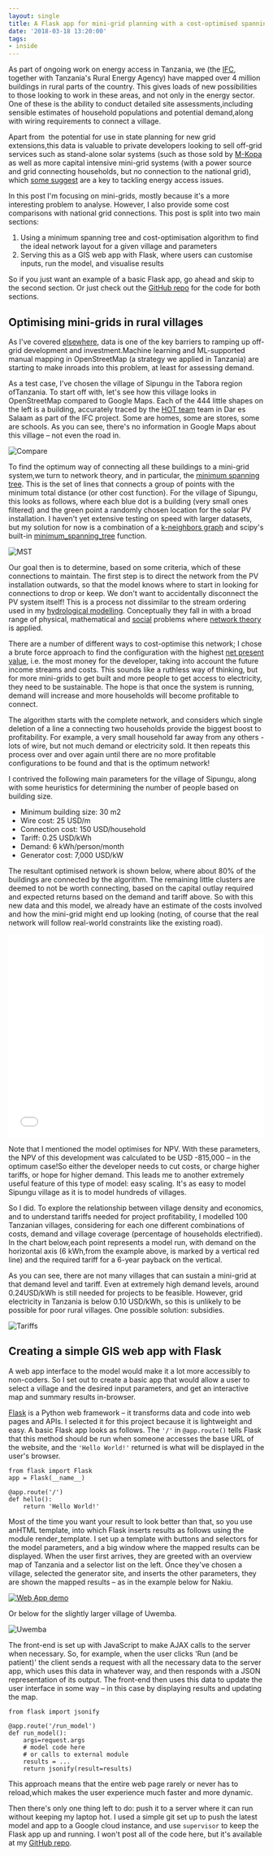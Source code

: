 ```yaml
---
layout: single
title: A Flask app for mini-grid planning with a cost-optimised spanning tree
date: '2018-03-18 13:20:00'
tags:
- inside
---
```


As part of ongoing work on energy access in Tanzania, we (the [IFC](https://www.ifc.org), together with Tanzania's Rural Energy Agency) have mapped over 4 million buildings in rural parts of the country. This gives loads of new possibilities to those looking to work in these areas, and not only in the energy sector. One of these is the ability to conduct detailed site assessments,including sensible estimates of household populations and potential demand,along with wiring requirements to connect a village.

Apart from  the potential for use in state planning for new grid extensions,this data is valuable to private developers looking to sell off-grid services such as stand-alone solar systems (such as those sold by [M-Kopa](https://www.bloomberg.com/features/2015-mkopa-solar-in-africa/) as well as more capital intensive mini-grid systems (with a power source and grid connecting households, but no connection to the national grid), which [some suggest](https://www.greentechmedia.com/articles/read/minigrids-are-the-cheapest-way-to-electrify-100-million-africans-today)  are a key to tackling energy access issues.

In this post I'm focusing on mini-grids, mostly because it's a more interesting problem to analyse. However, I also provide some cost comparisons with national grid connections. This post is split into two main sections:

 1. Using a minimum spanning tree and cost-optimisation algorithm to find the ideal network layout for a given village and parameters
 2. Serving this as a GIS web app with Flask, where users can customise inputs, run the model, and visualise results

So if you just want an example of a basic Flask app, go ahead and skip to the second section. Or just check out the [GitHub repo](https://github.com/carderne/minigrid-optimiser)  for the code for both sections.

## Optimising mini-grids in rural villages
As I've covered [elsewhere](https://rdrn.me/open-data-access-tanzania/), data is one of the key barriers to ramping up off-grid development and investment.Machine learning and ML-supported manual mapping in OpenStreetMap (a strategy we applied in Tanzania) are starting to make inroads into this problem, at least for assessing demand.

As a test case, I've chosen the village of Sipungu  in the Tabora region ofTanzania. To start off with, let's see how this village looks in OpenStreetMap compared to Google Maps. Each of the 444 little shapes on the left is a building, accurately traced by the [HOT team](https://www.hotosm.org/where-we-work/tanzania/) team in Dar es Salaam as part of the IFC project. Some are homes, some are stores, some are schools. As you can see, there's no information in Google Maps about this village – not even the road in.

![Compare][mg1]

To find the optimum way of connecting all these buildings to a mini-grid system,we turn to network theory, and in particular, the [minimum spanning tree](https://en.wikipedia.org/wiki/Minimum_spanning_tree). This is the set of lines that connects a group of points with the minimum total distance (or other cost function). For the village of Sipungu, this looks as follows, where each blue dot is a building (very small ones filtered) and the green point a randomly chosen location for the solar PV installation. I haven't yet extensive testing on speed with larger datasets, but my solution for now is a combination of a [k-neighbors graph](https://scikit-learn.org/stable/modules/generated/sklearn.neighbors.kneighbors_graph.html) and scipy's built-in [minimum_spanning_tree](https://docs.scipy.org/doc/scipy-0.15.1/reference/generated/scipy.sparse.csgraph.minimum_spanning_tree.html) function.

![MST][mg2]

Our goal then is to determine, based on some criteria, which of these connections to maintain. The first step is to direct the network from the PV installation outwards, so that the model knows where to start in looking for connections to drop or keep. We don't want to accidentally disconnect the PV system itself! This is a process not dissimilar to the stream ordering used in my [hydrological modelling](https://rdrn.me/modelling-hydrological-networks/). Conceptually they fall in with a broad range of physical, mathematical and [social](https://rdrn.me/visualizing-book-club-ai/) problems where [network theory]([https://en.wikipedia.org/wiki/Network_theory) is applied.

There are a number of different ways to cost-optimise this network; I chose a brute force approach to find the configuration with the highest [net present value](https://en.wikipedia.org/wiki/Net_present_value), i.e. the most money for the developer, taking into account the future income streams and costs. This sounds like a ruthless way of thinking, but for more mini-grids to get built and more people to get access to electricity, they need to be sustainable. The hope is that once the system is running, demand will increase and more households will become profitable to connect.

The algorithm starts with the complete network, and considers which single deletion of a line a connecting two households provide the biggest boost to profitability. For example, a very small household far away from any others -lots of wire, but not much demand or electricity sold. It then repeats this process over and over again until there are no more profitable configurations to be found and that is the optimum network!

I contrived the following main parameters for the village of Sipungu, along with some heuristics for determining the number of people based on building size.

 * Minimum building size: 30 m2
 * Wire cost: 25 USD/m
 * Connection cost: 150 USD/household
 * Tariff: 0.25 USD/kWh
 * Demand: 6 kWh/person/month
 * Generator cost: 7,000 USD/kW

The resultant optimised network is shown below, where about 80% of the buildings are connected by the algorithm. The remaining little clusters are deemed to not be worth connecting, based on the capital outlay required and expected returns based on the demand and tariff above. So with this new data and this model, we already have an estimate of the costs involved and how the mini-grid might end up looking (noting, of course that the real network will follow real-world constraints like the existing road).

<iframe src="/assets/html/map-sipungu.html" style="width: 100%; height: 400px" name="internal" frameborder="0"></iframe>

Note that I mentioned the model optimises for NPV. With these parameters, the NPV of this development was calculated to be USD -815,000 – in the optimum case!So either the developer needs to cut costs, or charge higher tariffs, or hope for higher demand. This leads me to another extremely useful feature of this type of model: easy scaling. It's as easy to model Sipungu village as it is to model hundreds of villages.

So I did. To explore the relationship between village density and economics, and to understand tariffs needed for project profitability, I modelled 100 Tanzanian villages, considering for each one different combinations of costs, demand and village coverage (percentage of households electrified). In the chart below,each point represents a model run, with demand on the horizontal axis (6 kWh,from the example above, is marked by a vertical red line) and the required tariff for a 6-year payback on the vertical.

As you can see, there are not many villages that can sustain a mini-grid at that demand level and tariff. Even at extremely high demand levels, around 0.24USD/kWh is still needed for projects to be feasible. However, grid electricity in Tanzania is below 0.10 USD/kWh, so this is unlikely to be possible for poor rural villages. One possible solution: subsidies.

![Tariffs][mg3]

## Creating a simple GIS web app with Flask
A web app interface to the model would make it a lot more accessibly to non-coders. So I set out to create a basic app that would allow a user to select a village and the desired input parameters, and get an interactive map and summary results in-browser.

[Flask](https://github.com/pallets/flask) is a Python web framework – it transforms data and code into web pages and APIs. I selected it for this project because it is lightweight and easy. A basic Flask app looks as follows. The `'/'` in `@app.route()`  tells Flask that this method should be run when someone accesses the base URL of the website, and the `'Hello World!'`  returned is what will be displayed in the user's browser.

```
from flask import Flask
app = Flask(__name__)

@app.route('/')
def hello():
    return 'Hello World!'
```

Most of the time you want your result to look better than that, so you use anHTML template, into which Flask inserts results as follows using the module render_template. I set up a template with buttons and selectors for the model parameters, and a big window where the mapped results can be displayed. When the user first arrives, they are greeted with an overview map of Tanzania and a selector list on the left. Once they've chosen a village, selected the generator site, and inserts the other parameters, they are shown the mapped results – as in the example below for Nakiu.

<a href="https://gfycat.com/CarefreeRemarkableAardwolf"><img src="https://thumbs.gfycat.com/FirstWiltedGreyhounddog-size_restricted.gif" alt="Web App demo"></a>

Or below for the slightly larger village of Uwemba.

![Uwemba][mg4]

The front-end is set up with JavaScript to make AJAX calls to the server when necessary. So, for example, when the user clicks 'Run (and be patient)' the client sends a request with all the necessary data to the server app, which uses this data in whatever way, and then responds with a JSON representation of its output. The front-end then uses this data to update the user interface in some way – in this case by displaying results and updating the map.

```
from flask import jsonify

@app.route('/run_model')
def run_model():
    args=request.args
    # model code here
    # or calls to external module
    results = ...
    return jsonify(result=results)
```

This approach means that the entire web page rarely or never has to reload,which makes the user experience much faster and more dynamic.

Then there's only one thing left to do: push it to a server where it can run without keeping my laptop hot. I used a simple git set up to push the latest model and app to a Google cloud instance, and use `supervisor` to keep the Flask app up and running. I won't post all of the code here, but it's available at my [GitHub repo](https://github.com/carderne/minigrid-optimiser).

[mg1]: /assets/images/2018/mg1.png
[mg2]: /assets/images/2018/mg2.png
[mg3]: /assets/images/2018/mg3.png
[mg4]: /assets/images/2018/mg4.png